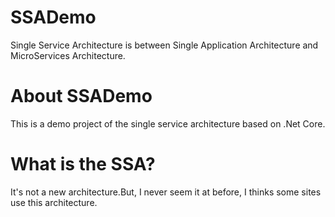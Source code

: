 # SSADemo
Single Service Architecture is between Single Application Architecture and MicroServices Architecture.

# About SSADemo
This is a demo project of the single service architecture based on .Net Core.

# What is the SSA?
It's not a new architecture.But, I never seem it at before, I thinks some sites use this architecture.


